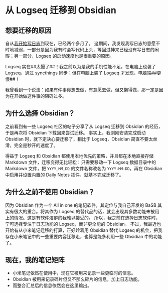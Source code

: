 # 从 Logseq 迁移到 Obsidian

## 想要迁移的原因

自从[我开始写日志](./我开始写日志了.md)到现在，已经两个多月了。
这期间，我发现我写日志的意愿不时地减弱，一部分是因为我有时会写代码上头，等回过神来已经没有写日志的闲暇；另一部分，Logseq 的启动速度也是很重要的原因。

Logseq 实在##太慢了##！我之前以为是我的手机性能不足，在电脑上也装了 Logseq，通过 syncthings 同步；但在电脑上装了 Logseq 才发现，电脑端##更慢##！

我曾看到一个说法：如果有件事你想去做，有意愿去做，但又懒得做，那一定是因为在开始做这件事的阻碍过多。

## 为什么选择 Obsidian？

之前看到有一些 Logseq 社区的帖子分享了从 Logseq 迁移到 Obsidian 的经历，于是再次将 Obsidian 下载回来尝试迁移。
事实上，我刚刚安装完成启动 Obsidian 时，就下定决心要迁移了，相比于 Logseq，Obsidian 简直不要太丝滑，完全是秒开的速度了。

得益于 Logseq 和 Obsidian 都使用本地优先的策略，并且都在本地直接存储 Markdown 文件，迁移变得无比轻松：只需要移动一下 Logseq 数据目录中的 Markdown 文件，把 ``YYYY_MM_DD`` 的文件名称改名为 ``YYYY-MM-DD``，再在 Obsidian 中启用并设置内置的 Daily Notes 插件，就基本完成迁移了。

## 为什么之前不使用 Obsidian？

因为 Obsidian 作为一个 All in one 的笔记软件，其定位与我自己开发的 BaSB 其实有很大的重合。将其作为 Logseq 的替代品的话，就会出现其多数功能未被用上的情况。这是有软件洁癖的我难以接受的。
所以，我之前在选择日志软件时，宁可选择专注于日志功能的 Logseq，而非更全能的 Obsidian。 
不过，我最近也开始有从小米笔记迁移的打算，正好趁着用 Obsidian 替代 Logseq 的机会，把我存在小米笔记中的一些重要内容迁移走，也算是能多利用一些 Obsidian 中的功能了。

## 现在，我的笔记矩阵

- 小米笔记依然在使用中，现在它被用来记录一些更临时的信息。
- Obsidian 被用来记录碎片但又不那么碎片的信息，加上日志功能。
- 而整合汇总后的信息依然会在这里输出。
